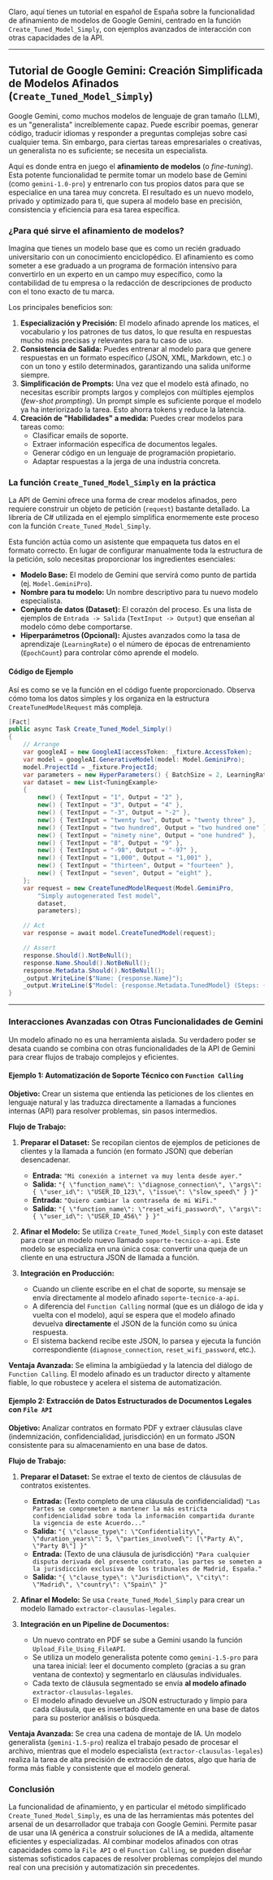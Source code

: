 Claro, aquí tienes un tutorial en español de España sobre la funcionalidad de afinamiento de modelos de Google Gemini, centrado en la función `Create_Tuned_Model_Simply`, con ejemplos avanzados de interacción con otras capacidades de la API.

***

## Tutorial de Google Gemini: Creación Simplificada de Modelos Afinados (`Create_Tuned_Model_Simply`)

Google Gemini, como muchos modelos de lenguaje de gran tamaño (LLM), es un "generalista" increíblemente capaz. Puede escribir poemas, generar código, traducir idiomas y responder a preguntas complejas sobre casi cualquier tema. Sin embargo, para ciertas tareas empresariales o creativas, un generalista no es suficiente; se necesita un especialista.

Aquí es donde entra en juego el **afinamiento de modelos** (o *fine-tuning*). Esta potente funcionalidad te permite tomar un modelo base de Gemini (como `gemini-1.0-pro`) y entrenarlo con tus propios datos para que se especialice en una tarea muy concreta. El resultado es un nuevo modelo, privado y optimizado para ti, que supera al modelo base en precisión, consistencia y eficiencia para esa tarea específica.

### ¿Para qué sirve el afinamiento de modelos?

Imagina que tienes un modelo base que es como un recién graduado universitario con un conocimiento enciclopédico. El afinamiento es como someter a ese graduado a un programa de formación intensivo para convertirlo en un experto en un campo muy específico, como la contabilidad de tu empresa o la redacción de descripciones de producto con el tono exacto de tu marca.

Los principales beneficios son:

1.  **Especialización y Precisión:** El modelo afinado aprende los matices, el vocabulario y los patrones de tus datos, lo que resulta en respuestas mucho más precisas y relevantes para tu caso de uso.
2.  **Consistencia de Salida:** Puedes entrenar al modelo para que genere respuestas en un formato específico (JSON, XML, Markdown, etc.) o con un tono y estilo determinados, garantizando una salida uniforme siempre.
3.  **Simplificación de Prompts:** Una vez que el modelo está afinado, no necesitas escribir prompts largos y complejos con múltiples ejemplos (*few-shot prompting*). Un prompt simple es suficiente porque el modelo ya ha interiorizado la tarea. Esto ahorra tokens y reduce la latencia.
4.  **Creación de "Habilidades" a medida:** Puedes crear modelos para tareas como:
    *   Clasificar emails de soporte.
    *   Extraer información específica de documentos legales.
    *   Generar código en un lenguaje de programación propietario.
    *   Adaptar respuestas a la jerga de una industria concreta.

### La función `Create_Tuned_Model_Simply` en la práctica

La API de Gemini ofrece una forma de crear modelos afinados, pero requiere construir un objeto de petición (`request`) bastante detallado. La librería de C# utilizada en el ejemplo simplifica enormemente este proceso con la función `Create_Tuned_Model_Simply`.

Esta función actúa como un asistente que empaqueta tus datos en el formato correcto. En lugar de configurar manualmente toda la estructura de la petición, solo necesitas proporcionar los ingredientes esenciales:

*   **Modelo Base:** El modelo de Gemini que servirá como punto de partida (ej. `Model.GeminiPro`).
*   **Nombre para tu modelo:** Un nombre descriptivo para tu nuevo modelo especialista.
*   **Conjunto de datos (Dataset):** El corazón del proceso. Es una lista de ejemplos de `Entrada -> Salida` (`TextInput -> Output`) que enseñan al modelo cómo debe comportarse.
*   **Hiperparámetros (Opcional):** Ajustes avanzados como la tasa de aprendizaje (`LearningRate`) o el número de épocas de entrenamiento (`EpochCount`) para controlar cómo aprende el modelo.

#### Código de Ejemplo

Así es como se ve la función en el código fuente proporcionado. Observa cómo toma los datos simples y los organiza en la estructura `CreateTunedModelRequest` más compleja.

```csharp
[Fact]
public async Task Create_Tuned_Model_Simply()
{
    // Arrange
    var googleAI = new GoogleAI(accessToken: _fixture.AccessToken);
    var model = googleAI.GenerativeModel(model: Model.GeminiPro);
    model.ProjectId = _fixture.ProjectId;
    var parameters = new HyperParameters() { BatchSize = 2, LearningRate = 0.001f, EpochCount = 3 };
    var dataset = new List<TuningExample>
    {
        new() { TextInput = "1", Output = "2" },
        new() { TextInput = "3", Output = "4" },
        new() { TextInput = "-3", Output = "-2" },
        new() { TextInput = "twenty two", Output = "twenty three" },
        new() { TextInput = "two hundred", Output = "two hundred one" },
        new() { TextInput = "ninety nine", Output = "one hundred" },
        new() { TextInput = "8", Output = "9" },
        new() { TextInput = "-98", Output = "-97" },
        new() { TextInput = "1,000", Output = "1,001" },
        new() { TextInput = "thirteen", Output = "fourteen" },
        new() { TextInput = "seven", Output = "eight" },
    };
    var request = new CreateTunedModelRequest(Model.GeminiPro,
        "Simply autogenerated Test model",
        dataset,
        parameters);

    // Act
    var response = await model.CreateTunedModel(request);

    // Assert
    response.Should().NotBeNull();
    response.Name.Should().NotBeNull();
    response.Metadata.Should().NotBeNull();
    _output.WriteLine($"Name: {response.Name}");
    _output.WriteLine($"Model: {response.Metadata.TunedModel} (Steps: {response.Metadata.TotalSteps})");
}
```

---

### Interacciones Avanzadas con Otras Funcionalidades de Gemini

Un modelo afinado no es una herramienta aislada. Su verdadero poder se desata cuando se combina con otras funcionalidades de la API de Gemini para crear flujos de trabajo complejos y eficientes.

#### Ejemplo 1: Automatización de Soporte Técnico con `Function Calling`

**Objetivo:** Crear un sistema que entienda las peticiones de los clientes en lenguaje natural y las traduzca directamente a llamadas a funciones internas (API) para resolver problemas, sin pasos intermedios.

**Flujo de Trabajo:**

1.  **Preparar el Dataset:** Se recopilan cientos de ejemplos de peticiones de clientes y la llamada a función (en formato JSON) que deberían desencadenar.
    *   **Entrada:** `"Mi conexión a internet va muy lenta desde ayer."`
    *   **Salida:** `"{ \"function_name\": \"diagnose_connection\", \"args\": { \"user_id\": \"USER_ID_123\", \"issue\": \"slow_speed\" } }"`
    *   **Entrada:** `"Quiero cambiar la contraseña de mi WiFi."`
    *   **Salida:** `"{ \"function_name\": \"reset_wifi_password\", \"args\": { \"user_id\": \"USER_ID_456\" } }"`

2.  **Afinar el Modelo:** Se utiliza `Create_Tuned_Model_Simply` con este dataset para crear un modelo nuevo llamado `soporte-tecnico-a-api`. Este modelo se especializa en una única cosa: convertir una queja de un cliente en una estructura JSON de llamada a función.

3.  **Integración en Producción:**
    *   Cuando un cliente escribe en el chat de soporte, su mensaje se envía directamente al modelo afinado `soporte-tecnico-a-api`.
    *   A diferencia del `Function Calling` normal (que es un diálogo de ida y vuelta con el modelo), aquí se espera que el modelo afinado devuelva **directamente** el JSON de la función como su única respuesta.
    *   El sistema backend recibe este JSON, lo parsea y ejecuta la función correspondiente (`diagnose_connection`, `reset_wifi_password`, etc.).

**Ventaja Avanzada:** Se elimina la ambigüedad y la latencia del diálogo de `Function Calling`. El modelo afinado es un traductor directo y altamente fiable, lo que robustece y acelera el sistema de automatización.

#### Ejemplo 2: Extracción de Datos Estructurados de Documentos Legales con `File API`

**Objetivo:** Analizar contratos en formato PDF y extraer cláusulas clave (indemnización, confidencialidad, jurisdicción) en un formato JSON consistente para su almacenamiento en una base de datos.

**Flujo de Trabajo:**

1.  **Preparar el Dataset:** Se extrae el texto de cientos de cláusulas de contratos existentes.
    *   **Entrada:** (Texto completo de una cláusula de confidencialidad) `"Las Partes se comprometen a mantener la más estricta confidencialidad sobre toda la información compartida durante la vigencia de este Acuerdo..."`
    *   **Salida:** `"{ \"clause_type\": \"Confidentiality\", \"duration_years\": 5, \"parties_involved\": [\"Party A\", \"Party B\"] }"`
    *   **Entrada:** (Texto de una cláusula de jurisdicción) `"Para cualquier disputa derivada del presente contrato, las partes se someten a la jurisdicción exclusiva de los tribunales de Madrid, España."`
    *   **Salida:** `"{ \"clause_type\": \"Jurisdiction\", \"city\": \"Madrid\", \"country\": \"Spain\" }"`

2.  **Afinar el Modelo:** Se usa `Create_Tuned_Model_Simply` para crear un modelo llamado `extractor-clausulas-legales`.

3.  **Integración en un Pipeline de Documentos:**
    *   Un nuevo contrato en PDF se sube a Gemini usando la función `Upload_File_Using_FileAPI`.
    *   Se utiliza un modelo generalista potente como `gemini-1.5-pro` para una tarea inicial: leer el documento completo (gracias a su gran ventana de contexto) y segmentarlo en cláusulas individuales.
    *   Cada texto de cláusula segmentado se envía **al modelo afinado** `extractor-clausulas-legales`.
    *   El modelo afinado devuelve un JSON estructurado y limpio para cada cláusula, que es insertado directamente en una base de datos para su posterior análisis o búsqueda.

**Ventaja Avanzada:** Se crea una cadena de montaje de IA. Un modelo generalista (`gemini-1.5-pro`) realiza el trabajo pesado de procesar el archivo, mientras que el modelo especialista (`extractor-clausulas-legales`) realiza la tarea de alta precisión de extracción de datos, algo que haría de forma más fiable y consistente que el modelo general.

### Conclusión

La funcionalidad de afinamiento, y en particular el método simplificado `Create_Tuned_Model_Simply`, es una de las herramientas más potentes del arsenal de un desarrollador que trabaja con Google Gemini. Permite pasar de usar una IA genérica a construir soluciones de IA a medida, altamente eficientes y especializadas. Al combinar modelos afinados con otras capacidades como la `File API` o el `Function Calling`, se pueden diseñar sistemas sofisticados capaces de resolver problemas complejos del mundo real con una precisión y automatización sin precedentes.